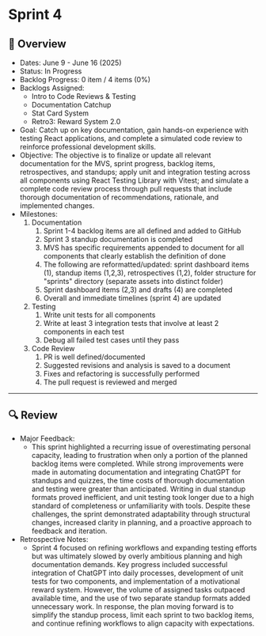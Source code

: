 # Sprint 4

## 📝 Overview
* Dates: June 9 - June 16 (2025)
* Status: In Progress
* Backlog Progress: 0 item / 4 items (0%)
* Backlogs Assigned:
    * Intro to Code Reviews & Testing
    * Documentation Catchup
    * Stat Card System
    * Retro3: Reward System 2.0
* Goal: Catch up on key documentation, gain hands-on experience with testing React applications, and complete a simulated code review to reinforce professional development skills.
* Objective: The objective is to finalize or update all relevant documentation for the MVS, sprint progress, backlog items, retrospectives, and standups; apply unit and integration testing across all components using React Testing Library with Vitest; and simulate a complete code review process through pull requests that include thorough documentation of recommendations, rationale, and implemented changes.
* Milestones:
    1. Documentation
        1. Sprint 1-4 backlog items are all defined and added to GitHub
        2. Sprint 3 standup documentation is completed
        3. MVS has specific requirements appended to document for all components that clearly establish the definition of done
        4. The following are reformatted/updated: sprint dashboard items (1), standup items (1,2,3), retrospectives (1,2), folder structure for "sprints" directory (separate assets into distinct folder)
        5. Sprint dashboard items (2,3) and drafts (4) are completed
        6. Overall and immediate timelines (sprint 4) are updated
    2. Testing
        1. Write unit tests for all components
        2. Write at least 3 integration tests that involve at least 2 components in each test
        3. Debug all failed test cases until they pass
    3. Code Review
        1. PR is well defined/documented
        2. Suggested revisions and analysis is saved to a document
        3. Fixes and refactoring is successfully performed
	    4. The pull request is reviewed and merged

--- 

## 🔍 Review
* Major Feedback:
    * This sprint highlighted a recurring issue of overestimating personal capacity, leading to frustration when only a portion of the planned backlog items were completed. While strong improvements were made in automating documentation and integrating ChatGPT for standups and quizzes, the time costs of thorough documentation and testing were greater than anticipated. Writing in dual standup formats proved inefficient, and unit testing took longer due to a high standard of completeness or unfamiliarity with tools. Despite these challenges, the sprint demonstrated adaptability through structural changes, increased clarity in planning, and a proactive approach to feedback and iteration.
* Retrospective Notes:
    * Sprint 4 focused on refining workflows and expanding testing efforts but was ultimately slowed by overly ambitious planning and high documentation demands. Key progress included successful integration of ChatGPT into daily processes, development of unit tests for two components, and implementation of a motivational reward system. However, the volume of assigned tasks outpaced available time, and the use of two separate standup formats added unnecessary work. In response, the plan moving forward is to simplify the standup process, limit each sprint to two backlog items, and continue refining workflows to align capacity with expectations.